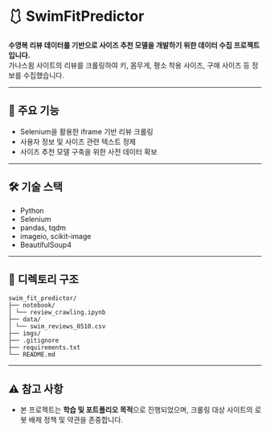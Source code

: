# 🩱 SwimFitPredictor

**수영복 리뷰 데이터를 기반으로 사이즈 추천 모델을 개발하기 위한 데이터 수집 프로젝트입니다.**  
가나스윔 사이트의 리뷰를 크롤링하여 키, 몸무게, 평소 착용 사이즈, 구매 사이즈 등 정보를 수집했습니다.

---

## 📌 주요 기능
- Selenium을 활용한 iframe 기반 리뷰 크롤링
- 사용자 정보 및 사이즈 관련 텍스트 정제
- 사이즈 추천 모델 구축을 위한 사전 데이터 확보

---

## 🛠 기술 스택
- Python
- Selenium
- pandas, tqdm
- imageio, scikit-image
- BeautifulSoup4

---

## 📁 디렉토리 구조
``` 
swim_fit_predictor/
├── notebook/
│ └── review_crawling.ipynb
├── data/ 
│ └── swim_reviews_0510.csv
├── imgs/ 
├── .gitignore
├── requirements.txt
└── README.md
``` 

---

## ⚠️ 참고 사항
- 본 프로젝트는 **학습 및 포트폴리오 목적**으로 진행되었으며, 크롤링 대상 사이트의 로봇 배제 정책 및 약관을 존중합니다.

